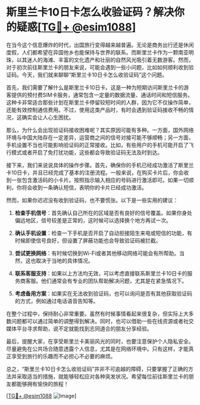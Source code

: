 # 斯里兰卡10日卡怎么收验证码？解决你的疑惑[[TG💪+ @esim1088](https://t.me/s/esim1088)]

在当今这个信息爆炸的时代，出国旅行变得越来越普遍。无论是商务出行还是休闲度假，人们都希望在异国他乡也能保持与世界的联系。而斯里兰卡作为一颗南亚明珠，以其迷人的海滩、丰富的文化遗产和壮丽的自然风光吸引着无数游客。然而，对于初次前往斯里兰卡的朋友来说，可能会遇到一些小问题，比如如何顺利收到验证码。今天，我们就来聊聊“斯里兰卡10日卡怎么收验证码”这个问题。

首先，我们需要了解什么是斯里兰卡10日卡。这是一种为短期访问斯里兰卡的游客提供的预付费SIM卡服务，通常包含一定量的数据流量、通话时间和短信服务。这种卡非常适合那些计划在斯里兰卡停留较短时间的人群，因为它不仅操作简单，还能有效控制通信费用。不过，使用这类产品时，有时会遇到验证码接收不畅的情况，这确实会让人心生困扰。

那么，为什么会出现验证码接收困难呢？其实原因可能有多种。一方面，国外网络环境与中国大陆存在一定差异，运营商之间的信号对接可能不够顺畅；另一方面，手机设置不当也可能影响验证码的正常接收。比如，有些用户的手机可能开启了飞行模式或者开启了免打扰功能，这些都会导致验证码无法及时到达。

接下来，我们来说说具体的操作步骤。首先，确保你的手机已经成功激活了斯里兰卡10日卡，并且已经完成了基本的注册流程。一般来说，在购买卡片后，你会收到一张包含激活码的小卡片。按照指示输入相应的号码进行激活即可。如果一切顺利，你将会收到一条确认短信，表明你的卡片已经成功激活。

然而，如果你迟迟没有收到验证码，也不要慌张。以下是一些实用的建议：

1. **检查手机信号**：首先确认自己所在的区域是否有良好的信号覆盖。如果你身处偏远地区，信号较差是正常的，这时候可以选择换个地方再试一次。

2. **确认手机设置**：检查一下手机是否开启了自动拒接陌生来电或短信的功能，有时候即使信号良好，但设置了屏蔽功能也会导致验证码被拦截。

3. **尝试更换网络**：有时候切换到Wi-Fi或者其他移动网络可能会有所帮助。当然，这也取决于当地的具体情况。

4. **联系客服支持**：如果以上方法均无效，可以考虑直接联系斯里兰卡10日卡的服务商客服。他们通常会有专业的团队帮助解决问题，尤其是在紧急情况下。

5. **考虑备用方案**：如果实在无法收到验证码，也可以询问是否有其他获取验证码的方式，例如通过电话语音告知等。

在整个过程中，保持耐心非常重要。虽然有时候事情看起来很复杂，但实际上大多数问题都可以通过简单的调整得到解决。同时，也可以借助一些在线资源或者社交媒体平台寻求帮助，说不定就能找到志同道合的朋友分享经验。

最后，提醒大家，在享受斯里兰卡美丽风光的同时，也要注意保护个人隐私安全。尽量避免在公共场合随意透露个人信息，尤其是在网络环境中。只有这样，才能真正享受到旅行的乐趣而不必担心不必要的麻烦。

总之，“斯里兰卡10日卡怎么收验证码”并非不可逾越的障碍，只要掌握了正确的方法并采取适当的措施，就能够轻松应对各种突发状况。希望每位前往斯里兰卡的朋友都能够拥有愉快的旅程！

[[TG💪+ @esim1088](https://t.me/s/esim1088) ![Image](https://i.postimg.cc/4NQfJmqS/Snipaste-2025-05-13-00-14-12.png)]